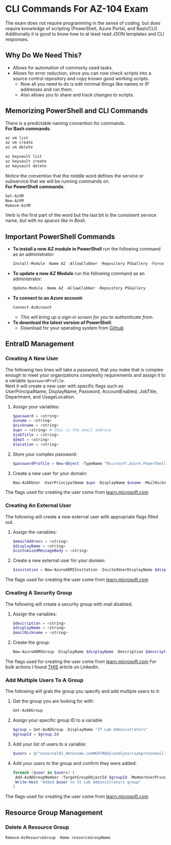 # CLI Commands For AZ-104 Exam

The exam does not require programming in the sense of coding, but does require knowledge of scripting (PowerShell, Azure Portal, and Bash/CLI).  
Additionally it is good to know how to at least read JSON templates and CLI responses.

## Why Do We Need This?

- Allows for automation of commonly used tasks.
- Allows for error reduction, since you can now check scripts into a source control repository and copy known good working scripts.
  - Now all you need to do is edit minimal things like names or IP addresses and run them.
  - Also allows you to share and track changes to scripts.

## Memorizing PowerShell and CLI Commands

There is a predictable naming convention for commands.  
**For Bash commands**:  
``` bash
az vm list
az vm create
az vm delete
```
``` bash
az keyvault list
az keyvault create
az keyvault delete
```
Notice the convention that the middle word defines the service or subservice that we will be running commands on.  
**For PowerShell commands**:  
``` powershell
Get-AzVM
New-AzVM
Remove-AzVM
```
Verb is the first part of the word but the last bit is the consistent service name, *but with no spaces like in Bash.*  

## Important PowerShell Commands

- **To install a new AZ module in PowerShell** run the following command as an administrator:  
  ``` powershell
  Install-Module -Name AZ -AllowClobber -Repository PSGallery -Force
  ```
- **To update a new AZ Module** run the following command as an administrator:
  ``` powershell
  Update-Module -Name AZ -AllowClobber -Repository PSGallery
  ```
- **To connect to an Azure account**:
  ``` powershell
  Connect-AzAccount
  ```
  - *This will bring up a sign-in screen for you to authenticate from.*
- **To download the latest version of PowerShell**:
  - Download for your operating system from [Github](https://github.com/PowerShell/PowerShell/releases)

## EntraID Management

### Creating A New User

The following two lines will take a password, that you make that is complex enough to meet your organizations complexity requirements and assign it to a variable `$passwordProfile`.  
Next it will create a new user with specific flags such as UserPrincipalName, DisplayName, Password, AccountEnabled, JobTitle, Department, and UsageLocation.  

1. Assign your variables:
   ``` powershell
   $password = <string>
   $uname = <string>
   $nickname = <string>
   $upn = <string> # this is the email address
   $jobTitle = <string>
   $dept = <string>
   $location = <string>
   ```

2. Store your complex password:
   ``` powershell
   $passwordProfile = New-Object -TypeName "Microsoft.Azure.PowerShell.Cmdlets.Resources.MSGraph.Models.ApiV10.MicrosoftGraphPasswordProfile" -Property @{Password=$password}
   ```
3. Create a new user for your domain:
   ``` powershell
   New-AzADUser -UserPrincipalName $upn -DisplayName $uname -MailNickname $nickname -PasswordProfile $passwordProfile -AccountEnabled $true -JobTitle $jobTitle -Department $dept -UsageLocation $location
   ```

The flags used for creating the user come from [learn.microsoft.com](https://learn.microsoft.com/en-us/powershell/module/az.resources/new-azaduser?view=azps-14.3.0)

### Creating An External User

The following will create a new external user with appropriate flags filled out.

1. Assign the variables:
   ``` powershell 
   $emailAddress = <string>
   $displayName = <string>
   $customizedMessageBody = <string>
   ```
2. Create a new external user for your domain:
   ``` powershell  
   $invitation = New-AzureADMSInvitation -InvitedUserDisplayName $displayName -SendInvitationMessage $True -InvitedUserEmailAddress $emailAddress -InviteRedirectUrl "https://account.activedirectory.windowsazure.com/" -InvitedUserMessageInfo @{ "MessageLanguage" = "en-US"; "CustomizedMessageBody" = $customizedMessageBody } -InvitedUserType Guest
   ```
The flags used for creating the user come from [learn.microsoft.com](https://learn.microsoft.com/en-us/powershell/module/azuread/new-azureadmsinvitation?view=azureadps-2.0)

### Creating A Security Group

The following will create a security group with mail disabled.

1. Assign the variables:
   ``` powershell
   $description = <string>
   $displayName = <string>
   $mailNickname = <string>
   ```
2. Create the group:
   ``` powershell
   New-AzureADMSGroup -DisplayName $displayName -Description $description -MailEnabled $False -MailNickname $mailNickname -SecurityEnabled $True 
   ```
The flags used for creating the user come from [learn.microsoft.com](https://learn.microsoft.com/en-us/powershell/module/azuread/new-azureadmsgroup?view=azureadps-2.0)
For bulk actions I found [THIS](https://www.linkedin.com/pulse/creating-groups-azure-ad-using-powershell-ewan-monro/?articleId=6506786193370423296) article on Linkedin.

### Add Multiple Users To A Group

The following will grab the group you specify and add multiple users to it:

1. Get the group you are looking for with:
   ``` powershell
   Get-AzADGroup
   ```
2. Assign your specific group ID to a variable
   ``` powershell
   $group = Get-AzADGroup -DisplayName "IT Lab Administrators"
   $groupId = $group.Id
   ```
3. Add your list of users to a variable:
   ``` powershell
   $users = @("external01_dmresume.com#EXT#@dylanmlynarczykprotonmail.onmicrosoft.com", "az104-user1@mlynarczyk.family")
   ```
4. Add your users to the group and confirm they were added:
   ``` powershell
   foreach ($user in $users) {
    Add-AzADGroupMember -TargetGroupObjectId $groupId -MemberUserPrincipalName $user
    Write-Host "Added $user to It Lab Administrators group"
   }
   ```
The flags used for creating the user come from [learn.microsoft.com](https://learn.microsoft.com/en-us/powershell/module/az.resources/add-azadgroupmember?view=azps-14.4.0)

## Resource Group Management

### Delete A Resource Group

``` powershell
Remove-AzResourceGroup -Name resourceGroupName
```